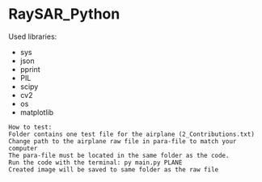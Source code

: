 # RaySAR_Python

Used libraries: 
- sys 
- json 
- pprint 
- PIL
- scipy
- cv2
- os
- matplotlib

```
How to test:
Folder contains one test file for the airplane (2_Contributions.txt)
Change path to the airplane raw file in para-file to match your computer
The para-file must be located in the same folder as the code.
Run the code with the terminal: py main.py PLANE
Created image will be saved to same folder as the raw file
```
